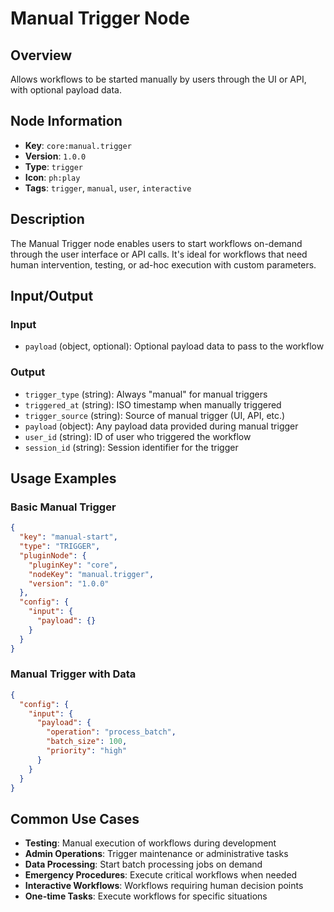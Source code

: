 # Manual Trigger Node

## Overview

Allows workflows to be started manually by users through the UI or API, with optional payload data.

## Node Information

- **Key**: `core:manual.trigger`
- **Version**: `1.0.0`
- **Type**: `trigger`
- **Icon**: `ph:play`
- **Tags**: `trigger`, `manual`, `user`, `interactive`

## Description

The Manual Trigger node enables users to start workflows on-demand through the user interface or API calls. It's ideal for workflows that need human intervention, testing, or ad-hoc execution with custom parameters.

## Input/Output

### Input
- `payload` (object, optional): Optional payload data to pass to the workflow

### Output
- `trigger_type` (string): Always "manual" for manual triggers
- `triggered_at` (string): ISO timestamp when manually triggered
- `trigger_source` (string): Source of manual trigger (UI, API, etc.)
- `payload` (object): Any payload data provided during manual trigger
- `user_id` (string): ID of user who triggered the workflow
- `session_id` (string): Session identifier for the trigger

## Usage Examples

### Basic Manual Trigger
```json
{
  "key": "manual-start",
  "type": "TRIGGER",
  "pluginNode": {
    "pluginKey": "core",
    "nodeKey": "manual.trigger",
    "version": "1.0.0"
  },
  "config": {
    "input": {
      "payload": {}
    }
  }
}
```

### Manual Trigger with Data
```json
{
  "config": {
    "input": {
      "payload": {
        "operation": "process_batch",
        "batch_size": 100,
        "priority": "high"
      }
    }
  }
}
```

## Common Use Cases

- **Testing**: Manual execution of workflows during development
- **Admin Operations**: Trigger maintenance or administrative tasks
- **Data Processing**: Start batch processing jobs on demand
- **Emergency Procedures**: Execute critical workflows when needed
- **Interactive Workflows**: Workflows requiring human decision points
- **One-time Tasks**: Execute workflows for specific situations
